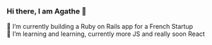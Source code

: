 ###  Hi there, I am Agathe 💃


🔭 I’m currently building a Ruby on Rails app for a French Startup
<br>
🌱 I’m learning and learning, currently more JS and really soon React


<!--
**AgatheLT/AgatheLT** is a ✨ _special_ ✨ repository because its `README.md` (this file) appears on your GitHub profile.

Here are some ideas to get you started:

- 🔭 I’m currently working on ...
- 🌱 I’m currently learning ...
- 👯 I’m looking to collaborate on ...
- 🤔 I’m looking for help with ...
- 💬 Ask me about ...
- 📫 How to reach me: ...
- 😄 Pronouns: ...
- ⚡ Fun fact: ...
-->
